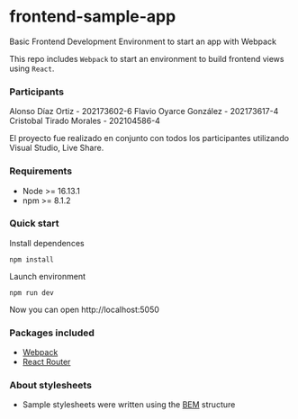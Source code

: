 # frontend-sample-app

Basic Frontend Development Environment to start an app with Webpack

This repo includes `Webpack` to start an environment to build frontend views using `React`.

### Participants
Alonso Díaz Ortiz - 202173602-6
Flavio Oyarce González - 202173617-4
Cristobal Tirado Morales - 202104586-4

El proyecto fue realizado en conjunto con todos los participantes utilizando Visual Studio, Live Share.
### Requirements

- Node >= 16.13.1
- npm >= 8.1.2

### Quick start

Install dependences

```
npm install
```

Launch environment

```
npm run dev
```

Now you can open http://localhost:5050

### Packages included

- [Webpack](https://webpack.js.org/)
- [React Router](https://reactrouter.com/en/main)

### About stylesheets

- Sample stylesheets were written using the [BEM](https://getbem.com/) structure
